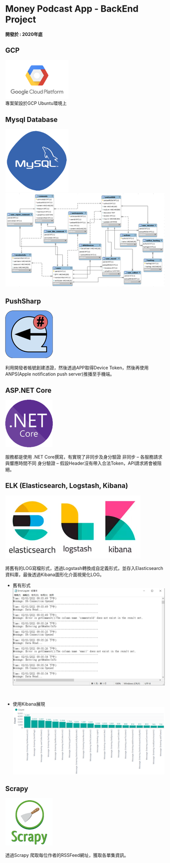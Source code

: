# Money Podcast App - BackEnd Project

**開發於 : 2020年底**

## GCP
<img src="./img/Google-cloud-platform.png" width="200"> <br>
專案架設於GCP Ubuntu環境上
## Mysql Database
<img src="./img/Mysql.png" width="200"> <br>
![schema.png](./img/schema.png) <br>

## PushSharp
<img src="./img/pushSharp.png" width="150"> <br>    
利用開發者帳號創建憑證，然後透過APP取得Device Token，然後再使用ANPS(Apple notification push server)推播至手機端。

## ASP.NET Core
<img src="./img/.NetCore.png" width="150"> <br>    
服務都是使用 .NET Core撰寫，有實現了非同步及身分驗證
非同步 – 各服務請求與響應時間不同
身分驗證 – 假設Header沒有帶入合法Token，API請求將會被阻絕。

## ELK (Elasticsearch, Logstash, Kibana)
![ELK.png](./img/ELK.png) <br>    
將舊有的LOG寫檔形式，透過Logstash轉換成自定義形式，並存入Elasticsearch資料庫，最後透過Kibana圖形化介面視覺化LOG。

* 舊有形式
![Log.png](./img/Log.png) <br>
<br>

* 使用Kibana展現
![ELK_Log.png](./img/ELK_Log.png) <br>

## Scrapy
<img src="./img/Scrapy.png" width="150"> <br>    
透過Scrapy 爬取每位作者的RSSFeed網址，獲取各單集資訊。
